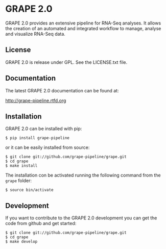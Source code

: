 GRAPE 2.0
=========

GRAPE 2.0 provides an extensive pipeline for RNA-Seq analyses. It allows the creation of an automated and integrated workflow to manage, analyse and visualize RNA-Seq data.


License
-------

GRAPE 2.0 is release under GPL. See the LICENSE.txt file.


Documentation
-------------

The latest GRAPE 2.0 documentation can be found at:

http://grape-pipeline.rtfd.org


Installation
------------

GRAPE 2.0 can be installed with pip:

    $ pip install grape-pipeline

or it can be easily installed from source:

    $ git clone git://github.com/grape-pipeline/grape.git
    $ cd grape
    $ make install

The installation con be activated running the following command from the `grape` folder:

    $ source bin/activate


Development
-----------

If you want to contribute to the GRAPE 2.0 development you can get the code from github and get started:

    $ git clone git://github.com/grape-pipeline/grape.git
    $ cd grape
    $ make develop
